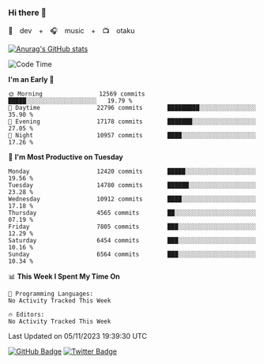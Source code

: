 ### Hi there 👋

🚀　dev　+　🎧　music　+　📺　otaku


[![Anurag's GitHub stats](https://github-readme-stats.vercel.app/api?username=koheitasaka&count_private=true&show_icons=true&theme=monokai)](https://github.com/koheitasaka/github-readme-stats)

<!--START_SECTION:waka-->
![Code Time](http://img.shields.io/badge/Code%20Time-1%2C161%20hrs%2023%20mins-blue)

**I'm an Early 🐤** 

```text
🌞 Morning                12569 commits       █████░░░░░░░░░░░░░░░░░░░░   19.79 % 
🌆 Daytime                22796 commits       █████████░░░░░░░░░░░░░░░░   35.90 % 
🌃 Evening                17178 commits       ███████░░░░░░░░░░░░░░░░░░   27.05 % 
🌙 Night                  10957 commits       ████░░░░░░░░░░░░░░░░░░░░░   17.26 % 
```
📅 **I'm Most Productive on Tuesday** 

```text
Monday                   12420 commits       █████░░░░░░░░░░░░░░░░░░░░   19.56 % 
Tuesday                  14780 commits       ██████░░░░░░░░░░░░░░░░░░░   23.28 % 
Wednesday                10912 commits       ████░░░░░░░░░░░░░░░░░░░░░   17.18 % 
Thursday                 4565 commits        ██░░░░░░░░░░░░░░░░░░░░░░░   07.19 % 
Friday                   7805 commits        ███░░░░░░░░░░░░░░░░░░░░░░   12.29 % 
Saturday                 6454 commits        ███░░░░░░░░░░░░░░░░░░░░░░   10.16 % 
Sunday                   6564 commits        ███░░░░░░░░░░░░░░░░░░░░░░   10.34 % 
```


📊 **This Week I Spent My Time On** 

```text
💬 Programming Languages: 
No Activity Tracked This Week

🔥 Editors: 
No Activity Tracked This Week
```


 Last Updated on 05/11/2023 19:39:30 UTC
<!--END_SECTION:waka-->

[![GitHub Badge](https://img.shields.io/badge/GitHub-100000?style=for-the-badge&logo=github&logoColor=white)](https://github.com/koheitasaka)
[![Twitter Badge](https://img.shields.io/badge/Twitter-1DA1F2?style=for-the-badge&logo=twitter&logoColor=white)](https://twitter.com/sleep_asleep_)
